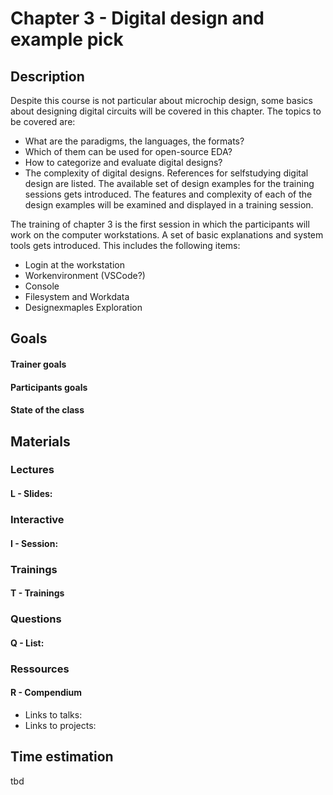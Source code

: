 # Chapter 3 - Digital design and example pick

## Description
Despite this course is not particular about microchip design, some basics about designing digital circuits will be covered in this chapter. The topics to be covered are:
* What are the paradigms, the languages, the formats?
* Which of them can be used for open-source EDA?
* How to categorize and evaluate digital designs?
* The complexity of digital designs.
References for selfstudying digital design are listed. The available set of design examples for the training sessions gets introduced. The features and complexity of each of the design examples will be examined and displayed in a training session.

The training of chapter 3 is the first session in which the participants will work on the computer workstations. A set of basic explanations and system tools gets introduced. This includes the following items:
* Login at the workstation
* Workenvironment (VSCode?)
* Console
* Filesystem and Workdata
* Designexmaples Exploration


## Goals
#### Trainer goals
#### Participants goals
#### State of the class

## Materials
### Lectures
#### L - Slides:

### Interactive
#### I - Session:

### Trainings
#### T - Trainings

### Questions
#### Q - List:

### Ressources
#### R - Compendium
* Links to talks:
* Links to projects:

## Time estimation
tbd
